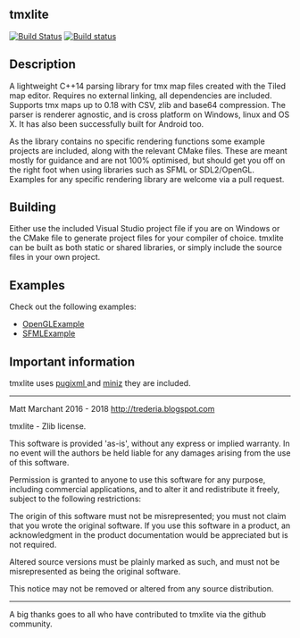 tmxlite
-------

[![Build Status](https://img.shields.io/travis/fallahn/tmxlite.svg?branch=master&label=*nix)](https://travis-ci.org/fallahn/tmxlite)
[![Build status](https://ci.appveyor.com/api/projects/status/qhhh1geu47uoi2lj/branch/master?svg=true)](https://ci.appveyor.com/project/fallahn/tmxlite/branch/master)

## Description
A lightweight C++14 parsing library for tmx map files created with the Tiled map editor. Requires no external linking, all dependencies are included. Supports tmx maps up to 0.18 with CSV, zlib and base64 compression. The parser is renderer agnostic, and is cross platform on Windows, linux and OS X. It has also been successfully built for Android too.

As the library contains no specific rendering functions some example projects are included, along with the relevant CMake files. These are meant mostly for guidance and are not 100% optimised, but should get you off on the right foot when using libraries such as SFML or SDL2/OpenGL. Examples for any specific rendering library are welcome via a pull request.



## Building
Either use the included Visual Studio project file if you are on Windows or the CMake file to generate project files for your compiler of choice. tmxlite can be built as both static or shared libraries, or simply include the source files in your own project.

## Examples
Check out the following examples:
* [OpenGLExample](.../.../tree/master/OpenGLExample)
* [SFMLExample](.../...tree/master/SFMLExample)

## Important information 
tmxlite uses [pugixml ](https://pugixml.org/)and [miniz](https://github.com/richgel999/miniz) they are included.

***

Matt Marchant 2016 - 2018
http://trederia.blogspot.com

tmxlite - Zlib license.

This software is provided 'as-is', without any express or
implied warranty. In no event will the authors be held
liable for any damages arising from the use of this software.

Permission is granted to anyone to use this software for any purpose,
including commercial applications, and to alter it and redistribute
it freely, subject to the following restrictions:

The origin of this software must not be misrepresented;
you must not claim that you wrote the original software.
If you use this software in a product, an acknowledgment
in the product documentation would be appreciated but
is not required.

Altered source versions must be plainly marked as such,
and must not be misrepresented as being the original software.

This notice may not be removed or altered from any
source distribution.
***

A big thanks goes to all who have contributed to tmxlite via the github community.

